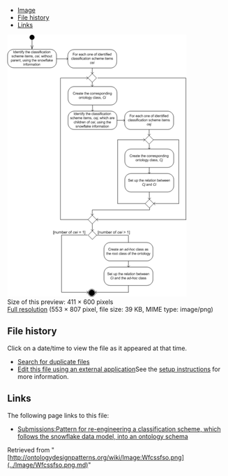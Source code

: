 * [Image](../Image/Wfcssfso.png.md#file)
* [File history](../Image/Wfcssfso.png.md#filehistory)
* [Links](../Image/Wfcssfso.png.md#filelinks)

[![Image:Wfcssfso.png](../images/thumb/3/39/Wfcssfso.png/411px-Wfcssfso.png)](../../images/3/39/Wfcssfso.png)  
Size of this preview: 411 × 600 pixels  
[Full resolution](../../images/3/39/Wfcssfso.png)‎ (553 × 807 pixel, file size: 39 KB, MIME type: image/png)

## File history

Click on a date/time to view the file as it appeared at that time.



  
* [Search for duplicate files](http://ontologydesignpatterns.org/wiki/Special:FileDuplicateSearch/Wfcssfso.png "Special:FileDuplicateSearch/Wfcssfso.png")
* [Edit this file using an external application](http://ontologydesignpatterns.org/wiki/index.php?title=Image:Wfcssfso.png&action=edit&externaledit=true&mode=file "Image:Wfcssfso.png")See the [setup instructions](http://www.mediawiki.org/wiki/Manual:External_editors "http://www.mediawiki.org/wiki/Manual:External_editors") for more information.

## Links



The following page links to this file:


* [Submissions:Pattern for re-engineering a classification scheme, which follows the snowflake data model, into an ontology schema](../Submissions/Pattern_for_re-engineering_a_classification_scheme,_which_follows_the_snowflake_data_model,_into_an_ontology_schema.md "Submissions:Pattern for re-engineering a classification scheme, which follows the snowflake data model, into an ontology schema")


Retrieved from "[http://ontologydesignpatterns.org/wiki/Image:Wfcssfso.png](../Image/Wfcssfso.png.md)"